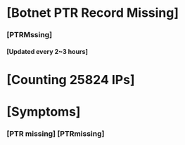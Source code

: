 # [Botnet PTR Record Missing]
### [PTRMssing]
#### [Updated every 2~3 hours]

# [Counting 25824 IPs]

# [Symptoms] 
###   [PTR missing] [PTRmissing]
